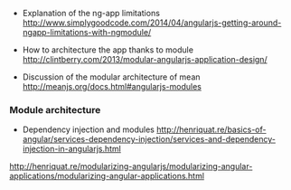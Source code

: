 * Explanation of the ng-app limitations     
http://www.simplygoodcode.com/2014/04/angularjs-getting-around-ngapp-limitations-with-ngmodule/

* How to architecture the app thanks to module    
http://clintberry.com/2013/modular-angularjs-application-design/

* Discussion of the modular architecture of mean      
http://meanjs.org/docs.html#angularjs-modules

### Module architecture 

* Dependency injection and modules
http://henriquat.re/basics-of-angular/services-dependency-injection/services-and-dependency-injection-in-angularjs.html

http://henriquat.re/modularizing-angularjs/modularizing-angular-applications/modularizing-angular-applications.html